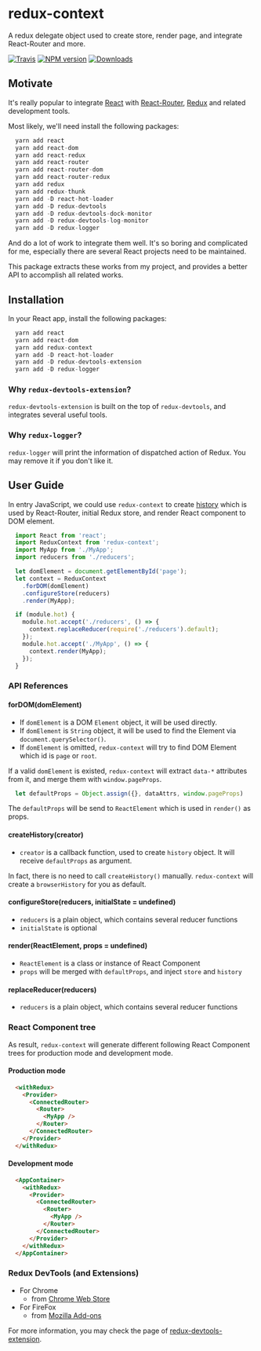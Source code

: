 # redux-context

A redux delegate object used to create store, render page, and integrate React-Router and more.

[![Travis][build-badge]][build]
[![NPM version][npm-image]][npm-url]
[![Downloads][downloads-image]][npm-url]

## Motivate

It's really popular to integrate [React][react] with [React-Router][react-router], [Redux][redux] and related development tools.

Most likely, we'll need install the following packages:

```js
  yarn add react
  yarn add react-dom
  yarn add react-redux
  yarn add react-router
  yarn add react-router-dom
  yarn add react-router-redux
  yarn add redux
  yarn add redux-thunk
  yarn add -D react-hot-loader
  yarn add -D redux-devtools
  yarn add -D redux-devtools-dock-monitor
  yarn add -D redux-devtools-log-monitor
  yarn add -D redux-logger
```

And do a lot of work to integrate them well. It's so boring and complicated for me, especially there are several React projects need to be maintained.

This package extracts these works from my project, and provides a better API to accomplish all related works. 

## Installation

In your React app, install the following packages:

```js
  yarn add react
  yarn add react-dom
  yarn add redux-context
  yarn add -D react-hot-loader
  yarn add -D redux-devtools-extension
  yarn add -D redux-logger
```

### Why `redux-devtools-extension`?

`redux-devtools-extension` is built on the top of `redux-devtools`, and integrates several useful tools.

### Why `redux-logger`?

`redux-logger` will print the information of dispatched action of Redux. You may remove it if you don't like it.

## User Guide

In entry JavaScript, we could use `redux-context` to create [history][history] which is used by React-Router, initial Redux store, and render React component to DOM element.

```js
  import React from 'react';
  import ReduxContext from 'redux-context';
  import MyApp from './MyApp';
  import reducers from './reducers';

  let domElement = document.getElementById('page');
  let context = ReduxContext
    .forDOM(domElement)
    .configureStore(reducers)
    .render(MyApp);

  if (module.hot) {
    module.hot.accept('./reducers', () => {
      context.replaceReducer(require('./reducers').default);
    });
    module.hot.accept('./MyApp', () => {
      context.render(MyApp);
    });
  }
```

### API References

#### forDOM(domElement)

- If `domElement` is a DOM `Element` object, it will be used directly.
- If `domElement` is `String` object, it will be used to find the Element via `document.querySelector()`.
- If `domElement` is omitted, `redux-context` will try to find DOM Element which id is `page` or `root`. 

If a valid `domElement` is existed, `redux-context` will extract `data-*` attributes from it, and merge them with `window.pageProps`.
```js
  let defaultProps = Object.assign({}, dataAttrs, window.pageProps)
```

The `defaultProps` will be send to `ReactElement` which is used in `render()` as props.

#### createHistory(creator)

- `creator` is a callback function, used to create `history` object. It will receive `defaultProps` as argument.

In fact, there is no need to call `createHistory()` manually. `redux-context` will create a `browserHistory` for you as default.

#### configureStore(reducers, initialState = undefined)

- `reducers` is a plain object, which contains several reducer functions
- `initialState` is optional

#### render(ReactElement, props = undefined)

- `ReactElement` is a class or instance of React Component
- `props` will be merged with `defaultProps`, and inject `store` and `history`

#### replaceReducer(reducers)

- `reducers` is a plain object, which contains several reducer functions

### React Component tree

As result, `redux-context` will generate different following React Component trees for production mode and development mode. 

#### Production mode

```html
  <withRedux>
    <Provider>
      <ConnectedRouter>
        <Router>
          <MyApp />
        </Router>
      </ConnectedRouter>
    </Provider>
  </withRedux>
```

#### Development mode

```html
  <AppContainer>
    <withRedux>
      <Provider>
        <ConnectedRouter>
          <Router>
            <MyApp />
          </Router>
        </ConnectedRouter>
      </Provider>
    </withRedux>
  </AppContainer>
```

### Redux DevTools (and Extensions)

- For Chrome
	- from [Chrome Web Store](https://chrome.google.com/webstore/detail/redux-devtools/lmhkpmbekcpmknklioeibfkpmmfibljd)
- For FireFox
	- from [Mozilla Add-ons](https://addons.mozilla.org/en-US/firefox/addon/remotedev/)

For more information, you may check the page of [redux-devtools-extension](https://github.com/zalmoxisus/redux-devtools-extension#installation).

[build-badge]: https://travis-ci.org/zhengcan/redux-context.svg?branch=master
[build]: https://travis-ci.org/zhengcan/redux-context
[downloads-image]: https://img.shields.io/npm/dm/redux-context.svg
[npm-image]: https://img.shields.io/npm/v/redux-context.svg
[npm-url]: https://www.npmjs.com/package/redux-context
[react]: https://github.com/facebook/react
[react-router]: https://github.com/ReactTraining/react-router
[redux]: https://github.com/reactjs/redux
[history]: https://github.com/reacttraining/history

